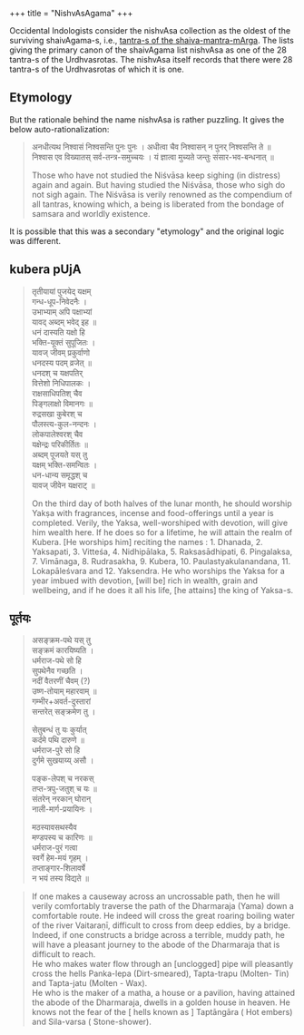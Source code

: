 +++
title = "NishvAsAgama"
+++

Occidental Indologists consider the nishvAsa collection as the oldest of the surviving shaivAgama-s, i.e., [tantra-s of the shaiva-mantra-mArga](https://manasataramgini.wordpress.com/2005/03/26/the-primary-tantras-of-rudra/). The lists giving the primary canon of the shaivAgama list nishvAsa as one of the 28 tantra-s of the Urdhvasrotas. The nishvAsa itself records that there were 28 tantra-s of the Urdhvasrotas of which it is one. 

## Etymology
But the rationale behind the name nishvAsa is rather puzzling. It gives the below auto-rationalization:

> अनधीत्यथ निश्वासं निश्वसन्ति पुनः पुनः । अधीत्वा चैव निश्वासन् न पुनर् निश्वसन्ति ते ॥  
निश्वास एव विख्यातस् सर्व-तन्त्र-समुच्चयः । यं ज्ञात्वा मुच्यते जन्तुः संसार-भव-बन्धनात् ॥ 
>
> Those who have not studied the Niśvāsa keep sighing (in distress) again and again. But having studied the Niśvāsa, those who sigh do not sigh again. The Niśvāsa is verily renowned as the compendium of all tantras, knowing which, a being is liberated from the bondage of samsara and worldly existence.


It is possible that this was a secondary "etymology" and the original logic was different.

## kubera pUjA
> तृतीयायां पुजयेद् यक्षम्  
> गन्ध-धूप-निवेदनैः ।  
> उभाभ्याम् अपि पक्षाभ्यां  
> यावद् अब्दम् भवेद् इह ॥  
> धनं दास्यति यक्षो हि  
> भक्ति-यूक्तं सुपूजितः ।  
> यावज् जीवम् प्रकुर्वाणो  
> धनदस्य पदम् व्रजेत् ॥  
> धनदश् च यक्षपतिर्  
> वित्तेशो निधिपालकः ।  
> राक्षसाधिपतिश् चैव  
पिङ्गलाक्षो विमानगः ॥  
रुद्रसखा कुबेरश् च  
पौलस्त्य-कुल-नन्दनः ।  
लोकपालेश्वरश् चैव  
यक्षेन्द्रः परिकीर्तितः ॥  
अब्दम् पूजयते यस् तु  
यक्षम् भक्ति-समन्वितः ।  
धन-धान्य समृद्धश् च  
यावज् जीवेन यक्षराट् ॥
>
> On the third day of both halves of the lunar month, he should worship Yakṣa with fragrances, incense and food-offerings until a year is completed. Verily, the Yaksa, well-worshiped with devotion, will give him wealth here. If he does so for a lifetime, he will attain the realm of Kubera. [He worships him] reciting the names : 1. Dhanada, 2. Yaksapati, 3. Vitteśa, 4. Nidhipālaka, 5. Raksasādhipati, 6. Pingalaksa, 7. Vimānaga, 8. Rudrasakha, 9. Kubera, 10. Paulastyakulanandana, 11. Lokapāleśvara and 12. Yaksendra. He who worships the Yaksa for a year imbued with devotion, [will be] rich in wealth, grain and wellbeing, and if he does it all his life, [he attains] the king of Yaksa-s.

## पूर्तयः

> असङ्क्रम-पथे यस् तु  
सङ्क्रमं कारयिष्यति ।  
धर्मराज-पथे सो हि  
सुपथेनैव गच्छति ।  
नदीं वैतरणीं चैवम् (?)  
उष्ण-तोयाम् महारवाम् ॥  
गम्भीर+अवर्त-दुस्तारां  
सन्तरेत् सङ्क्रमेण तु ।  
> 
> सेतुबन्धं तु यः कुर्यात्  
कर्दमे पथि दारुणे ॥  
धर्मराज-पुरे सो हि  
दुर्गमे सुखयाय्य् असौ ।  
> 
> पङ्क-लेपश् च नरकस्  
तप्त-त्रपु-जतुश् च यः ॥  
संतरेन् नरकान् घोरान्  
नाली-मार्ग-प्रयायिनः ।  
> 
> मठस्यावसथस्यैव  
मण्डपस्य च कारिणः ॥  
धर्मराज-पुरं गत्वा  
स्वर्गे हेम-मयं गृहम् ।  
तप्ताङ्गार-शिलावर्षे  
न भयं तस्य विद्यते ॥


> If one makes a causeway across an uncrossable path, then he will verily comfortably traverse the path of the Dharmaraja (Yama) down a comfortable route. He indeed will cross the great roaring boiling water of the river Vaitaraṇī, difficult to cross from deep eddies, by a bridge.  
Indeed, if one constructs a bridge across a terrible, muddy path, he will have a pleasant journey to the abode of the Dharmaraja that is difficult to reach.  
He who makes water flow through an [unclogged] pipe will pleasantly cross the hells Panka-lepa (Dirt-smeared), Tapta-trapu (Molten- Tin) and Tapta-jatu (Molten - Wax).  
He who is the maker of a matha, a house or a pavilion, having attained the abode of the Dharmaraja, dwells in a golden house in heaven. He knows not the fear of the [ hells known as ] Taptāngāra ( Hot embers) and Sila-varsa ( Stone-shower).